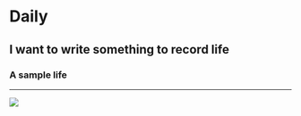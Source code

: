 # Daily 
## I want to write something to record life
### A sample life
****
![](https://images5.alphacoders.com/602/602575.png)
